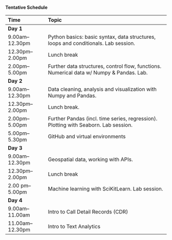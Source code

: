 **Tentative Schedule**

|**Time**| **Topic** |
|:---|:----|
|**Day 1**|
|9.00am–12.30pm| Python basics: basic syntax, data structures, loops and conditionals. Lab session. |
|12.30pm–2.00pm| Lunch break |
|2.00pm– 5.00pm| Further data structures, control flow, functions. Numerical data w/ Numpy & Pandas. Lab.|
|**Day 2**|
|9.00am–12.30pm| Data cleaning, analysis and visualization with Numpy and Pandas. |
|12.30pm–2.00pm| Lunch break. |
|2.00pm–5.00pm| Further Pandas (incl. time series, regression). Plotting with Seaborn. Lab session. |
|5.00pm–5.30pm| GitHub and virtual environments |
|**Day 3**|
|9.00am–12.30pm| Geospatial data, working with APIs. |
|12.30pm–2.00pm| Lunch break |
|2.00 pm–5.00pm| Machine learning with SciKitLearn. Lab session. |
|**Day 4** |
|9.00am–11.00am| Intro to Call Detail Records (CDR) |
|11.00am–12.30pm| Intro to Text Analytics |
